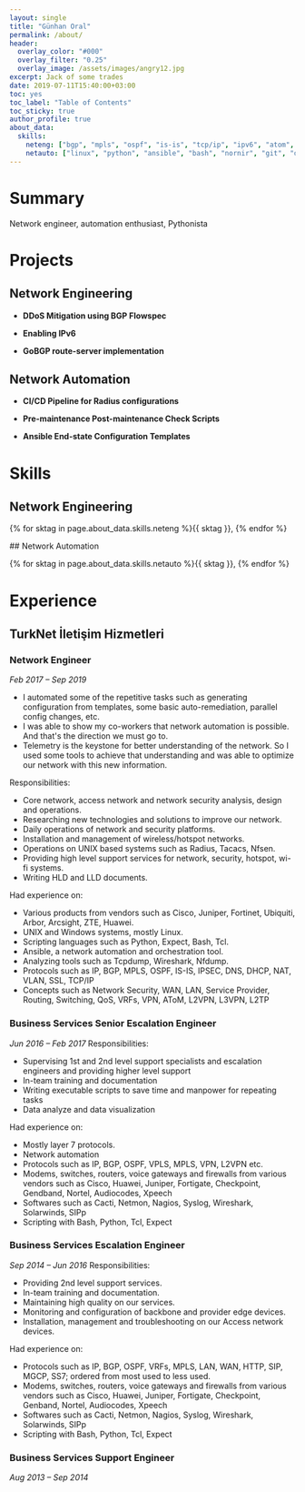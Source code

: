 ```yaml
---
layout: single
title: "Günhan Oral"
permalink: /about/
header:
  overlay_color: "#000"
  overlay_filter: "0.25"
  overlay_image: /assets/images/angry12.jpg
excerpt: Jack of some trades
date: 2019-07-11T15:40:00+03:00
toc: yes
toc_label: "Table of Contents"
toc_sticky: true
author_profile: true
about_data:
  skills:
    neteng: ["bgp", "mpls", "ospf", "is-is", "tcp/ip", "ipv6", "atom", "l2vpn", "l3vpn", "netflow", "ipsec", "dns", "sip", "voip", "cisco", "huawei", "zte", "fortigate", "pfsense", "arbor", "a10", "ubiquiti", "arcsight", "frr", "routers", "switches", "firewalls", "nat", "cgnat"]
    netauto: ["linux", "python", "ansible", "bash", "nornir", "git", "docker", "sql", "nosql", "neo4j", "influxdb", "grafana", "clickhousedb", "rest", "nfsen", "sipp", "yaml", "xml", "json", "syslog", "snmp", "gobgp", "exabgp", "scapy"]
---
```


# Summary

Network engineer, automation enthusiast, Pythonista

# Projects
## Network Engineering
* **DDoS Mitigation using BGP Flowspec**

* **Enabling IPv6**

* **GoBGP route-server implementation**

## Network Automation
* **CI/CD Pipeline for Radius configurations**

* **Pre-maintenance Post-maintenance Check Scripts**

* **Ansible End-state Configuration Templates**

# Skills
## Network Engineering
<p class="page__taxonomy">
<span itemprop="keywords">
{% for sktag in page.about_data.skills.neteng %}<a class="page__taxonomy-item" rel="tag">{{ sktag }}</a><span class="sep">, </span>{% endfor %}
</span>
</p>
## Network Automation
<p class="page__taxonomy">
<span itemprop="keywords">
{% for sktag in page.about_data.skills.netauto %}<a class="page__taxonomy-item" rel="tag">{{ sktag }}</a><span class="sep">, </span>{% endfor %}
</span>
</p>

# Experience
## TurkNet İletişim Hizmetleri
### Network Engineer
_Feb 2017 – Sep 2019_
+ I automated some of the repetitive tasks such as generating configuration from templates, some basic auto-remediation, parallel config changes, etc.
+ I was able to show my co-workers that network automation is possible. And that's the direction we must go to.
+ Telemetry is the keystone for better understanding of the network. So I used some tools to achieve that understanding and was able to optimize our network with this new information.

Responsibilities:
- Core network, access network and network security analysis, design and operations.
- Researching new technologies and solutions to improve our network.
- Daily operations of network and security platforms.
- Installation and management of wireless/hotspot networks.
- Operations on UNIX based systems such as Radius, Tacacs, Nfsen.
- Providing high level support services for network, security, hotspot, wi-fi systems.
- Writing HLD and LLD documents.

Had experience on:
- Various products from vendors such as Cisco, Juniper, Fortinet, Ubiquiti, Arbor, Arcsight, ZTE, Huawei.
- UNIX and Windows systems, mostly Linux.
- Scripting languages such as Python, Expect, Bash, Tcl.
- Ansible, a network automation and orchestration tool.
- Analyzing tools such as Tcpdump, Wireshark, Nfdump.
- Protocols such as IP, BGP, MPLS, OSPF, IS-IS, IPSEC, DNS, DHCP, NAT, VLAN, SSL, TCP/IP
- Concepts such as Network Security, WAN, LAN, Service Provider, Routing, Switching, QoS, VRFs, VPN, AToM, L2VPN, L3VPN, L2TP

### Business Services Senior Escalation Engineer
_Jun 2016 – Feb 2017_
Responsibilities:
- Supervising 1st and 2nd level support specialists and escalation engineers and providing higher level support
- In-team training and documentation
- Writing executable scripts to save time and manpower for repeating tasks
- Data analyze and data visualization

Had experience on:
- Mostly layer 7 protocols.
- Network automation
- Protocols such as IP, BGP, OSPF, VPLS, MPLS, VPN, L2VPN etc. 
- Modems, switches, routers, voice gateways and firewalls from various vendors such as Cisco, Huawei, Juniper, Fortigate, Checkpoint, Gendband, Nortel, Audiocodes, Xpeech
- Softwares such as Cacti, Netmon, Nagios, Syslog, Wireshark, Solarwinds, SIPp
- Scripting with Bash, Python, Tcl, Expect

### Business Services Escalation Engineer
_Sep 2014 – Jun 2016_
Responsibilities:
- Providing 2nd level support services.
- In-team training and documentation.
- Maintaining high quality on our services.
- Monitoring and configuration of backbone and provider edge devices.
- Installation, management and troubleshooting on our Access network devices.

Had experience on:
- Protocols such as IP, BGP, OSPF, VRFs, MPLS, LAN, WAN, HTTP, SIP, MGCP, SS7; ordered from most used to less used. 
- Modems, switches, routers, voice gateways and firewalls from various vendors such as Cisco, Huawei, Juniper, Fortigate, Checkpoint, Genband, Nortel, Audiocodes, Xpeech
- Softwares such as Cacti, Netmon, Nagios, Syslog, Wireshark, Solarwinds, SIPp
- Scripting with Bash, Python, Tcl, Expect

### Business Services Support Engineer
_Aug 2013 – Sep 2014_

